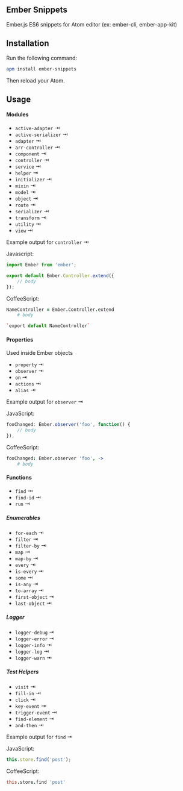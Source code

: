 ## Ember Snippets

Ember.js ES6 snippets for Atom editor (ex: ember-cli, ember-app-kit)

## Installation

Run the following command:

```sh
apm install ember-snippets
```

Then reload your Atom.


## Usage

#### Modules

- `active-adapter` ⇥
- `active-serializer` ⇥
- `adapter` ⇥
- `arr-controller` ⇥
- `component` ⇥
- `controller` ⇥
- `service` ⇥
- `helper` ⇥
- `initializer` ⇥
- `mixin` ⇥
- `model` ⇥
- `object` ⇥
- `route` ⇥
- `serializer` ⇥
- `transform` ⇥
- `utility` ⇥
- `view` ⇥

Example output for `controller` ⇥

Javascript:
```js
import Ember from 'ember';

export default Ember.Controller.extend({
	// body
});
```

CoffeeScript:
```coffee
NameController = Ember.Controller.extend
	# body

`export default NameController`
```

#### Properties

Used inside Ember objects

- `property` ⇥
- `observer` ⇥
- `on` ⇥
- `actions` ⇥
- `alias` ⇥

Example output for `observer` ⇥

JavaScript:
```js
fooChanged: Ember.observer('foo', function() {
	// body
}),
```

CoffeeScript:
```coffee
fooChanged: Ember.observer 'foo', ->
	# body
```


#### Functions

- `find` ⇥
- `find-id` ⇥
- `run` ⇥

##### Enumerables
- `for-each` ⇥
- `filter` ⇥
- `filter-by` ⇥
- `map` ⇥
- `map-by` ⇥
- `every` ⇥
- `is-every` ⇥
- `some` ⇥
- `is-any` ⇥
- `to-array` ⇥
- `first-object` ⇥
- `last-object` ⇥

##### Logger
- `logger-debug` ⇥
- `logger-error` ⇥
- `logger-info` ⇥
- `logger-log` ⇥
- `logger-warn` ⇥

##### Test Helpers
- `visit` ⇥
- `fill-in` ⇥
- `click` ⇥
- `key-event` ⇥
- `trigger-event` ⇥
- `find-element` ⇥
- `and-then` ⇥

Example output for `find` ⇥

JavaScript:
```js
this.store.find('post');
```

CoffeeScript:
```coffee
this.store.find 'post'
```
